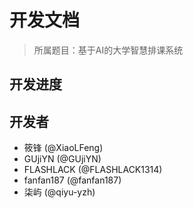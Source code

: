 # 开发文档

> 所属题目：基于AI的大学智慧排课系统

## 开发进度



## 开发者

- 筱锋 (@XiaoLFeng)
- GUjiYN (@GUjiYN)
- FLASHLACK (@FLASHLACK1314)
- fanfan187 (@fanfan187)
- 柒屿 (@qiyu-yzh)